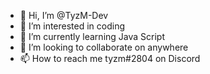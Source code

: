 - 👋 Hi, I’m @TyzM-Dev
- 👀 I’m interested in coding
- 🌱 I’m currently learning Java Script
- 💞️ I’m looking to collaborate on anywhere
- 📫 How to reach me tyzm#2804 on Discord

<!---
TyzM-Dev/TyzM-Dev is a ✨ special ✨ repository because its `README.md` (this file) appears on your GitHub profile.
You can click the Preview link to take a look at your changes.
--->
